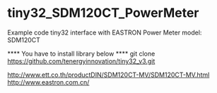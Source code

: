 # tiny32_SDM120CT_PowerMeter
Example code tiny32 interface with EASTRON Power Meter model: SDM120CT

**** You have to install library below ****
git clone https://github.com/tenergyinnovation/tiny32_v3.git

http://www.ett.co.th/productDIN/SDM120CT-MV/SDM120CT-MV.html
http://www.eastron.com.cn/
